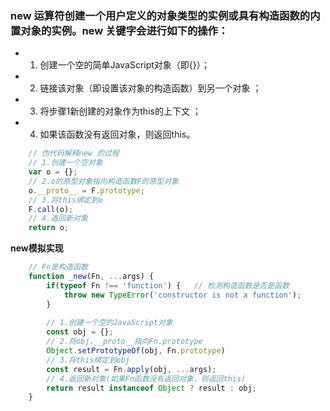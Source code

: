 ### new 运算符创建一个用户定义的对象类型的实例或具有构造函数的内置对象的实例。new 关键字会进行如下的操作：

- 1. 创建一个空的简单JavaScript对象（即{}）；
- 2. 链接该对象（即设置该对象的构造函数）到另一个对象 ；
- 3. 将步骤1新创建的对象作为this的上下文 ；
- 4. 如果该函数没有返回对象，则返回this。

```javascript
    // 伪代码解释new 的过程
    // 1.创建一个空对象
    var o = {};
    // 2.o的原型对象指向构造函数F的原型对象
    o.__proto__ = F.prototype;
    // 3.将this绑定到o
    F.call(o);
    // 4.返回新对象
    return o;
```

**new模拟实现**

```javascript
    // Fn是构造函数
    function _new(Fn, ...args) {
        if(typeof Fn !== 'function') {   // 检测构造函数是否是函数
            throw new TypeError('constructor is not a function');
        }
        
        // 1.创建一个空的JavaScript对象
        const obj = {};
        // 2.将obj.__proto__指向Fn.prototype
        Object.setPrototypeOf(obj, Fn.prototype)
        // 3.将this绑定到obj
        const result = Fn.apply(obj, ...args);
        // 4.返回新对象(如果Fn函数没有返回对象，则返回this)
        return result instanceof Object ? result : obj;
    }
```